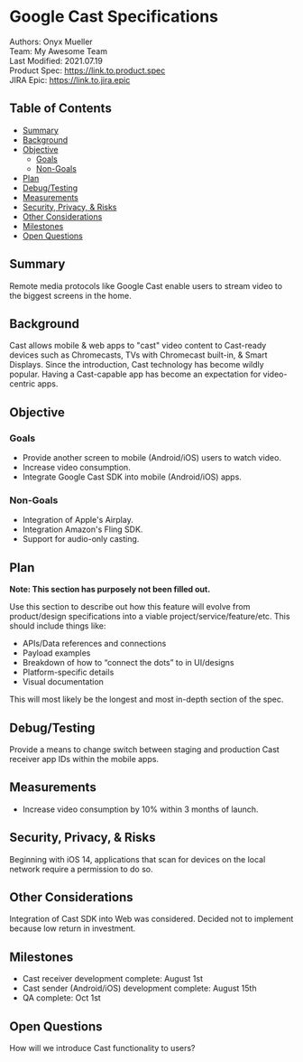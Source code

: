 # Google Cast Specifications
Authors: Onyx Mueller\
Team: My Awesome Team\
Last Modified: 2021.07.19\
Product Spec: https://link.to.product.spec \
JIRA Epic: https://link.to.jira.epic

## Table of Contents

- [Summary](#summary)
- [Background](#background)
- [Objective](#objective)
  - [Goals](#goals)
  - [Non-Goals](#non-goals)
- [Plan](#plan)
- [Debug/Testing](#debugtesting)
- [Measurements](#Measurements)
- [Security, Privacy, & Risks](#security-privacy--risks)
- [Other Considerations](#other-considerations)
- [Milestones](#milestones)
- [Open Questions](#open-questions)

## Summary

Remote media protocols like Google Cast enable users to stream video to the biggest screens in the home.

## Background

Cast allows mobile & web apps to "cast" video content to Cast-ready devices such as Chromecasts, TVs with Chromecast built-in, & Smart Displays. Since the introduction, Cast technology has become wildly popular. Having a Cast-capable app has become an expectation for video-centric apps.

## Objective

### Goals

* Provide another screen to mobile (Android/iOS) users to watch video.
* Increase video consumption.
* Integrate Google Cast SDK into mobile (Android/iOS) apps.

### Non-Goals

* Integration of Apple's Airplay.
* Integration Amazon's Fling SDK.
* Support for audio-only casting.

## Plan

**Note: This section has purposely not been filled out.**

Use this section to describe out how this feature will evolve from product/design specifications into a viable project/service/feature/etc. This should include things like:

* APIs/Data references and connections
* Payload examples
* Breakdown of how to “connect the dots” to in UI/designs
* Platform-specific details
* Visual documentation

This will most likely be the longest and most in-depth section of the spec.

## Debug/Testing

Provide a means to change switch between staging and production Cast receiver app IDs within the mobile apps.

## Measurements

* Increase video consumption by 10% within 3 months of launch.

## Security, Privacy, & Risks

Beginning with iOS 14, applications that scan for devices on the local network require a permission to do so.

## Other Considerations

Integration of Cast SDK into Web was considered. Decided not to implement because low return in investment.

## Milestones

* Cast receiver development complete: August 1st
* Cast sender (Android/iOS) development complete: August 15th
* QA complete: Oct 1st

## Open Questions

How will we introduce Cast functionality to users?
